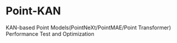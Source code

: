# Point-KAN
KAN-based Point Models(PointNeXt/PointMAE/Point Transformer) Performance Test and Optimization
